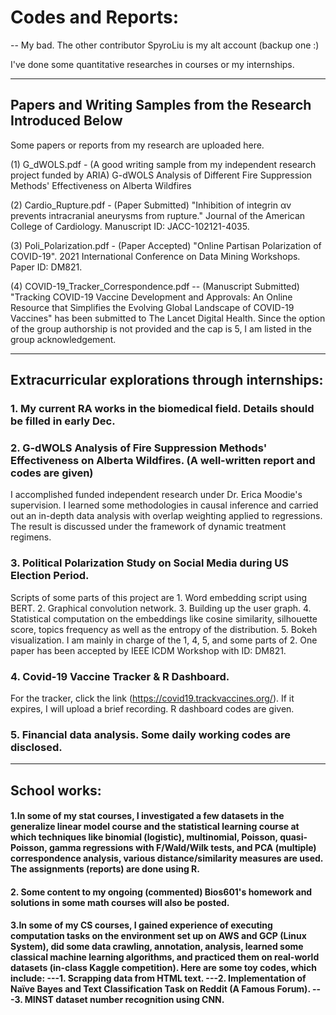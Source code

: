 # Codes and Reports:

-- My bad. The other contributor SpyroLiu is my alt account (backup one :)

I've done some quantitative researches in courses or my internships. 

-------------------------------------------------

## Papers and Writing Samples from the Research Introduced Below

Some papers or reports from my research are uploaded here.

(1) G_dWOLS.pdf - (A good writing sample from my independent research project funded by ARIA) G-dWOLS Analysis of Different Fire Suppression Methods' Effectiveness on Alberta Wildfires

(2) Cardio_Rupture.pdf - (Paper Submitted) "Inhibition of integrin αv prevents intracranial aneurysms from rupture." Journal of the American College of Cardiology. Manuscript ID: JACC-102121-4035.

(3) Poli_Polarization.pdf - (Paper Accepted) "Online Partisan Polarization of COVID-19". 2021 International Conference on Data Mining Workshops. Paper ID: DM821.

(4) COVID-19_Tracker_Correspondence.pdf --  (Manuscript Submitted) "Tracking COVID-19 Vaccine Development and Approvals: An Online Resource that Simplifies the Evolving Global Landscape of COVID-19 Vaccines" has been submitted to The Lancet Digital Health. Since the option of the group authorship is not provided and the cap is 5, I am listed in the group acknowledgement.

-------------------------------------------------

## Extracurricular explorations through internships:

### 1. My current RA works in the biomedical field. Details should be filled in early Dec. 

### 2. G-dWOLS Analysis of Fire Suppression Methods' Effectiveness on Alberta Wildfires. (A well-written report and codes are given)

I accomplished funded independent research under Dr. Erica Moodie's supervision. I learned some methodologies in causal inference and carried out an in-depth data analysis with overlap weighting applied to regressions. The result is discussed under the framework of dynamic treatment regimens.

### 3. Political Polarization Study on Social Media during US Election Period. 

Scripts of some parts of this project are 1. Word embedding script using BERT. 2. Graphical convolution network. 3. Building up the user graph. 4. Statistical computation on the embeddings like cosine similarity, silhouette score, topics frequency as well as the entropy of the distribution. 5. Bokeh visualization. I am mainly in charge of the 1, 4, 5, and some parts of 2. One paper has been accepted by IEEE ICDM Workshop with ID: DM821.


### 4. Covid-19 Vaccine Tracker & R Dashboard. 

For the tracker, click the link (https://covid19.trackvaccines.org/). If it expires, I will upload a brief recording. R dashboard codes are given.

### 5. Financial data analysis. Some daily working codes are disclosed.

-------------------------------------------------

## School works:

#### 1.In some of my stat courses, I investigated a few datasets in the generalize linear model course and the statistical learning course at which techniques like binomial (logistic), multinomial, Poisson, quasi-Poisson, gamma regressions with F/Wald/Wilk tests, and PCA (multiple) correspondence analysis, various distance/similarity measures are used. The assignments (reports) are done using R. 

#### 2. Some content to my ongoing (commented) Bios601's homework and solutions in some math courses will also be posted. 

#### 3.In some of my CS courses, I gained experience of executing computation tasks on the environment set up on AWS and GCP (Linux System), did some data crawling, annotation, analysis, learned some classical machine learning algorithms, and practiced them on real-world datasets (in-class Kaggle competition). Here are some toy codes, which include: ---1. Scrapping data from HTML text. ---2. Implementation of Naïve Bayes and Text Classification Task on Reddit (A Famous Forum).  ---3. MINST dataset number recognition using CNN.
